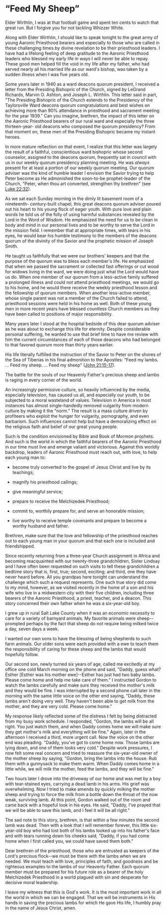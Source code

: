 # “Feed My Sheep”

Elder Wirthlin, I was at that football game and spent ten cents to watch that
great run. But I forgive you for not tackling Whizzer White.

Along with Elder Wirthlin, I should like to speak tonight to the great army of
young Aaronic Priesthood bearers and especially to those who are called in
these challenging times by divine revelation to be their priesthood leaders. I
have had a lifelong feeling of deep gratitude to the Aaronic Priesthood
leaders who blessed my early life in ways I will never be able to repay. These
good men helped fill the void in my life after my father, who had served
nearly all his married life as our ward's bishop, was taken by a sudden
illness when I was five years old.

Some years later in 1940 as a ward deacons quorum president, I received a
letter from the Presiding Bishopric of the Church, signed by LeGrand Richards,
Marvin O. Ashton, and Joseph L. Wirthlin. This letter said in part, "The
Presiding Bishopric of the Church extends to the Presidency of the
Taylorsville Ward deacons quorum congratulations and best wishes on achieving
more than 90% attendance in priesthood and sacrament meeting for the year
1939." Can you imagine, brethren, the impact of this letter on the Aaronic
Priesthood bearers of our rural ward and especially the three thirteen-year-
old deacons who composed the quorum presidency? From that moment on, these men
of the Presiding Bishopric became my instant heroes.

In more mature reflection on that event, I realize that this letter was
largely the result of a faithful, conscientious ward bishopric whose second
counselor, assigned to the deacons quorum, frequently sat in council with us
in our weekly quorum presidency planning meeting. He was _always_ present for
at least a portion of our weekly quorum meeting. Our quorum adviser was the
kind of humble leader I envision the Savior trying to help Peter become as He
admonished the soon-to-be prophet-leader of the Church, "Peter, when thou art
converted, strengthen thy brethren" (see [Luke
22:32](https://www.lds.org/scriptures/nt/luke/22.32?lang=eng#31)).

As we sat each Sunday morning in the dimly lit basement room of a nineteenth-
century-built chapel, this great deacons quorum adviser poured out his heart
to his young flock of eager youth. With pure love and plain words he told us
of the folly of using harmful substances revealed by the Lord in the Word of
Wisdom. He emphasized the need for us to be clean in body and mind in our
personal lives and to be worthy to serve the Lord in the mission field. I
remember that at appropriate times, with tears in his eyes, he would bear his
humble testimony to the members of the deacons quorum of the divinity of the
Savior and the prophetic mission of Joseph Smith.

He taught us faithfully that we were our brothers' keepers and that the
purpose of the quorum was to bless each member's life. He emphasized that when
we passed the sacrament or collected fast offerings or cut wood for widows
living in the ward, we were doing just what the Lord would have us do. When
one member of our quorum from a less-active family suffered a prolonged
illness and could not attend priesthood meetings, we would go to his home, and
he would there receive the weekly priesthood lesson and the fellowship of
quorum members. When another less-active member, whose single parent was not a
member of the Church failed to attend, priesthood sessions were held in his
home as well. Both of these young men in more recent years have blessed
countless Church members as they have been called to positions of major
responsibility.

Many years later I stood at the hospital bedside of this dear quorum adviser
as he was about to exchange this life for eternity. Despite considerable
personal suffering, he wanted to use that brief time to have me review with
him the current circumstances of each of those deacons who had belonged to
that favored quorum more than thirty years earlier.

His life literally fulfilled the instruction of the Savior to Peter on the
shores of the Sea of Tiberias in his final admonition to the Apostles: "Feed
my lambs. ... Feed my sheep. ... Feed my sheep" ([John
21:15-17](https://www.lds.org/scriptures/nt/john/21.15-17?lang=eng#14)).

The battle for the souls of our Heavenly Father's precious sheep and lambs is
raging in every corner of the world.

An increasingly permissive culture, so heavily influenced by the media,
especially television, has caused us all, and especially our youth, to be
subjected to a moral wasteland of values. Television in America in most
instances has almost single-handedly removed vulgarity from modern culture by
making it the "norm." The result is a mass culture driven by profiteers who
exploit the hunger for vulgarity, pornography, and even barbarism. Such
influences cannot help but have a demoralizing effect on the religious faith
and belief of our great young people.

Such is the condition envisioned by Bible and Book of Mormon prophets. And
such is the world in which the faithful bearers of the Aaronic Priesthood in
our time must live and emerge valiant and victorious. Against this worldly
backdrop, leaders of Aaronic Priesthood must reach out, with love, to help
each young man to:

  * become truly converted to the gospel of Jesus Christ and live by its teachings;

  * magnify his priesthood callings;

  * give meaningful service;

  * prepare to receive the Melchizedek Priesthood;

  * commit to, worthily prepare for, and serve an honorable mission;

  * live worthy to receive temple covenants and prepare to become a worthy husband and father.

Brethren, make sure that the love and fellowship of the priesthood reaches out
to each young man in your quorum and that each one is included and
friendshipped.

Since recently returning from a three-year Church assignment in Africa and
becoming reacquainted with our twenty-three grandchildren, Sister Lindsay and
I have often been requested on such visits to tell these grandchildren a
bedtime story that is, first, true; second, exciting; and third, one they have
never heard before. All you grandpas here tonight can understand the challenge
which such a request represents. One such true story did come to my mind,
however, as we visited recently in the home of a son and his wife who live in
a midwestern city with their five children, including three bearers of the
Aaronic Priesthood, a priest, teacher, and a deacon. This story concerned
their own father when he was a six-year-old boy.

I grew up in rural Salt Lake County when it was an economic necessity to care
for a variety of barnyard animals. My favorite animals were sheep--prompted
perhaps by the fact that sheep do not require being milked twice a day, seven
days a week.

I wanted our own sons to have the blessing of being shepherds to such farm
animals. Our older sons were each provided with a ewe to teach them the
responsibility of caring for these sheep and the lambs that would hopefully
follow.

Our second son, newly turned six years of age, called me excitedly at my
office one cold March morning on the phone and said, "Daddy, guess what?
Esther [Esther was his mother ewe]--Esther has just had two baby lambs. Please
come home and help me take care of them." I instructed Gordon to watch the
lambs carefully and make sure they received the mother's milk and they would
be fine. I was interrupted by a second phone call later in the morning with
the same little voice on the other end saying, "Daddy, these lambs aren't
doing very well. They haven't been able to get milk from the mother, and they
are very cold. Please come home."

My response likely reflected some of the distress I felt by being distracted
from my busy work schedule. I responded, "Gordon, the lambs will be all right.
You just watch them, and when Daddy comes home we will make sure they get
mother's milk and everything will be fine." Again, later in the afternoon I
received a third, more urgent call. Now the voice on the other end was
pleading. "Daddy, you've got to come home now. Those lambs are lying down, and
one of them looks very cold." Despite work pressures, I now felt some real
concern and tried to reassure the six-year-old owner of the mother sheep by
saying, "Gordon, bring the lambs into the house. Rub them with a gunnysack to
make them warm. When Daddy comes home in a little while, we will milk the
mother, feed the lambs, and they will be fine."

Two hours later I drove into the driveway of our home and was met by a boy
with tear-stained eyes, carrying a dead lamb in his arms. His grief was
overwhelming. Now I tried to make amends by quickly milking the mother sheep
and trying to force the milk from a bottle down the throat of the now weak,
surviving lamb. At this point, Gordon walked out of the room and came back
with a hopeful look in his eyes. He said, "Daddy, I've prayed that we will be
able to save this lamb, and I feel it will be all right."

The sad note to this story, brethren, is that within a few minutes the second
lamb was dead. Then with a look that I will remember forever, this little six-
year-old boy who had lost both of his lambs looked up into his father's face
and with tears running down his cheeks said, "Daddy, if you had come home when
I first called you, we could have saved them both."

Dear brethren of the priesthood, those who are entrusted as keepers of the
Lord's precious flock--we must be there with the lambs when we are needed. We
must teach with love, principles of faith, and goodness and be righteous
examples to the lambs of our Heavenly Father. Each quorum member must be
prepared for his future role as a bearer of the holy Melchizedek Priesthood in
a world plagued with sin and desperate for decisive moral leadership.

I leave my witness that this is God's work. It is the most important work in
all the world in which we can be engaged. That we will be instruments in His
hands in saving the precious lambs for which He gave His life, I humbly pray
in the name of Jesus Christ, amen.

